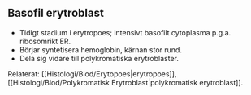 ## Basofil erytroblast

- Tidigt stadium i erytropoes; intensivt basofilt cytoplasma p.g.a. ribosomrikt ER.  
- Börjar syntetisera hemoglobin, kärnan stor rund.  
- Dela sig vidare till polykromatiska erytroblaster.

Relaterat: [[Histologi/Blod/Erytopoes|erytropoes]], [[Histologi/Blod/Polykromatisk Erytroblast|polykromatisk erytroblast]].
